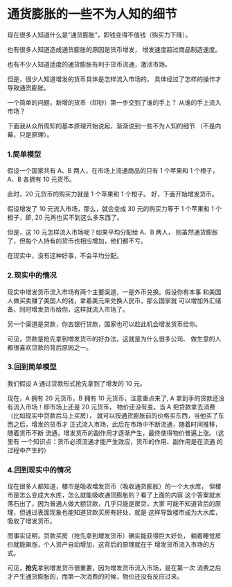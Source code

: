 # 通货膨胀的一些不为人知的细节

现在很多人知道什么是“通货膨胀”，即钱变得不值钱（购买力下降）。

也有很多人知道造成通货膨胀的原因是货币增发，
增发速度超过商品制造速度。

也有不少人知道适度的通货膨胀有利于货币流通，激活市场。

但是，很少人知道增发的货币具体是怎样流入市场的，
具体经过了怎样的操作才导致通货膨胀。

一个简单的问题，新增的货币（印钞）第一步交到了谁的手上？
从谁的手上流入市场？

下面我从众所周知的基本原理开始说起，渐渐说到一些不为人知的细节
（不是内幕，只是原理）。

### 1.简单模型

假设一个国家共有 A、B 两人，在市场上流通商品的只有 1 个苹果和
1 个橙子，A、B 各拥有 10 元货币。

此时，20 元货币的购买力就是 1 个苹果和 1 个橙子。
好，下面开始增发货币。

假设增发了 10 元流入市场，那么，就会变成 30 元的购买力等于
1 个苹果和 1 个橙子，即, 20 元再也买不到这么多东西了。

但是，这 10 元怎样流入市场呢？如果平均分配给 A、B 两人，
则虽然通货膨胀了，但每个人持有的货币也相应增加，他们都不亏。

在现实中，没有这种好事，不会平均分配。

### 2.现实中的情况

现实中增发货币流入市场有两个主要渠道，一是外币兑换。假设你有本事
和美国人做买卖赚了美国人的钱，拿着美元来兑换人民币，那么国家就
可以增加外汇储备，同时增发货币给你，这样就流入市场了。

另一个渠道是贷款，你去银行贷款，国家也可以趁此机会增发货币给你。

可见，贷款是抢先拿到增发货币的好办法，这就是为什么很多公司、
做生意的人都很喜欢贷款的背后原因之一。

### 3.回到简单模型

我们假设 A 通过贷款形式抢先拿到了增发的 10 元。

现在，A 拥有 20 元货币，B 拥有 10 元货币，注意重点来了,
A 拿到手的贷款还没有流入市场！即市场上还是 20 元货币，
物价还没有变。当 A 把贷款拿去消费（比如现实中贷款后马上买房），
就可以按通货膨胀前的价格买东西，当他买了东西之后，增发的货币才
正式流入市场，此后在市场中不断流通，随着时间推移，随着货币不断
流通，增发货币的副作用才逐渐产生，最终使得物价普遍上涨。（这里有
一个知识点：货币必须流通才能产生效应，货币的作用、副作用是在流通
的过程中产生的）

### 4.回到现实中的情况

现在很多人都知道，楼市是吸收增发货币（吸收通货膨胀）的一个大水库，
但楼市是怎么变成大水库，怎么就能吸收通货膨胀的？看了上面的内容
这个答案就水落石出了，因为普通人做大额贷款，几乎只能是房贷，大家
可能不知道背后的原理，但通过表面现象也能知道贷款买房有好处，就是
这样导致楼市成为大水库，吸收了增发货币。

而事实证明，贷款买房（抢先拿到增发货币）确实能获得巨大好处，
躺着睡觉房价就能飙涨，个人资产自动增加，这背后的原理就在于
增发货币流入市场的方式。

可见，**抢先**拿到增发货币很重要，因为增发货币流入市场，是在第一次
消费之后才产生通货膨胀的，而第一次消费的时候，物价还没有反应过来。

